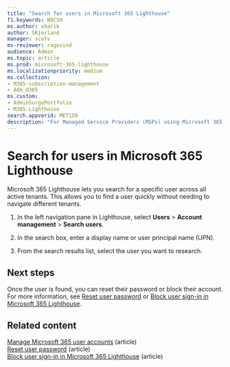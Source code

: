 ```yaml
---
title: "Search for users in Microsoft 365 Lighthouse"
f1.keywords: NOCSH
ms.author: sharik
author: SKjerland
manager: scotv
ms-reviewer: ragovind
audience: Admin
ms.topic: article
ms.prod: microsoft-365-lighthouse
ms.localizationpriority: medium
ms.collection:
- M365-subscription-management
- Adm_O365
ms.custom:
- AdminSurgePortfolio
- M365-Lighthouse
search.appverid: MET150
description: "For Managed Service Providers (MSPs) using Microsoft 365 Lighthouse, learn how to search for users."
---
```


# Search for users in Microsoft 365 Lighthouse

Microsoft 365 Lighthouse lets you search for a specific user across all active tenants. This allows you to find a user quickly without needing to navigate different tenants.

1. In the left navigation pane in Lighthouse, select **Users** > **Account management** > **Search users**.

2. In the search box, enter a display name or user principal name (UPN).

3. From the search results list, select the user you want to research.

## Next steps

Once the user is found, you can reset their password or block their account. For more information, see [Reset user password](m365-lighthouse-reset-user-password.md) or [Block user sign-in in Microsoft 365 Lighthouse](m365-lighthouse-block-user-signin.md).

## Related content

[Manage Microsoft 365 user accounts](../enterprise/manage-microsoft-365-accounts.md) (article)\
[Reset user password](m365-lighthouse-reset-user-password.md) (article)\
[Block user sign-in in Microsoft 365 Lighthouse](m365-lighthouse-block-user-signin.md) (article)
